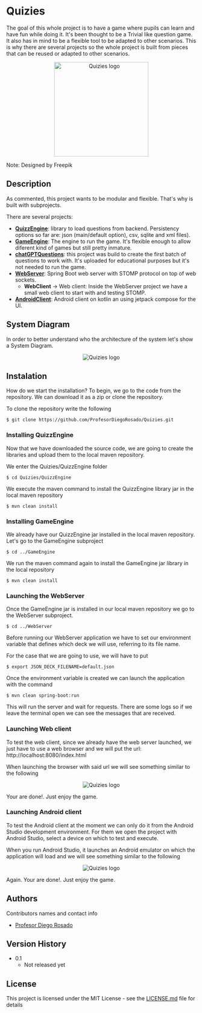 # Quizies

The goal of this whole project is to have a game where pupils can learn and have fun while doing it.
It's been thought to be a Trivial like question game. It also has in mind to be a flexible tool to be adapted to other scenarios. This is why there are several projects so the whole project is built from pieces that can be reused or adapted to other scenarios.

<div align='center'>
  <img alt="Quizies logo" src="miscellaneous/logo/logo.png" width="250">
</div>

Note: Designed by Freepik


## Description

As commented, this project wants to be modular and flexible. That's why is built with subprojects.

There are several projects:
 * **[QuizzEngine](QuizzEngine)**: library to load questions from backend. Persistency options so far are: json (main/default option), csv, sqlite and xml files).
 * **[GameEngine](GameEngine)**: The engine to run the game. It's flexible enough to allow diferent kind of games but still pretty inmature.
 * **[chatGPTQuestions](chatGPTQuestions)**: this project was build to create the first batch of questions to work with. It's uploaded for educational purposes but it's not needed to run the game.
 * **[WebServer](WebServer)**: Spring Boot web server with STOMP protocol on top of web sockets.
   * **WebClient** -> Web client: Inside the WebServer project we have a small web client to start with and testing STOMP.
 * **[AndroidClient](AndroidClient)**: Android client on kotlin an using jetpack compose for the UI.


## System Diagram

In order to better understand who the architecture of the system let's show a System Diagram.

<div align='center'>
  <img alt="Quizies logo" src="miscellaneous/diagram/system_diagram.png" >
</div>



## Instalation

How do we start the installation?
To begin, we go to the code from the repository.
We can download it as a zip or clone the repository.

To clone the repository write the following

```console
$ git clone https://github.com/ProfesorDiegoRosado/Quizies.git
```

### Installing QuizzEngine
Now that we have downloaded the source code, we are going to create the libraries and upload them to the local maven repository.

We enter the Quizies/QuizzEngine folder

```console
$ cd Quizies/QuizzEngine
```

We execute the maven command to install the QuizzEngine library jar in the local maven repository

```console
$ mvn clean install
```

### Installing GameEngine
We already have our QuizzEngine jar installed in the local maven repository.
Let's go to the GameEngine subproject

```console
$ cd ../GameEngine
```

We run the maven command again to install the GameEngine jar library in the local repository

```console
$ mvn clean install
```

### Launching the WebServer
Once the GameEngine jar is installed in our local maven repository we go to the WebServer subproject.

```console
$ cd ../WebServer
```

Before running our WebServer application we have to set our environment variable that defines which deck we will use, referring to its file name.

For the case that we are going to use, we will have to put

```console
$ export JSON_DECK_FILENAME=default.json
```

Once the environment variable is created we can launch the application with the command

```console
$ mvn clean spring-boot:run
```

This will run the server and wait for requests.
There are some logs so if we leave the terminal open we can see the messages that are received.

### Launching Web client

To test the web client, since we already have the web server launched, we just have to use a web browser and we will put the url: http://localhost:8080/index.html 

When launching the browser with said url we will see something similar to the following

<div align='center'>
  <img alt="Quizies logo" src="miscellaneous/images/web_client_screenshot.png" >
</div>

Your are done!. Just enjoy the game.


### Launching Android client

To test the Android client at the moment we can only do it from the Android Studio development environment.
For them we open the project with Android Studio, select a device on which to test and execute.

When you run Android Studio, it launches an Android emulator on which the application will load and we will see something similar to the following

<div align='center'>
  <img alt="Quizies logo" src="miscellaneous/images/android_client_screenshot.png" >
</div>

Again. Your are done!. Just enjoy the game.

## Authors

Contributors names and contact info

* [Profesor Diego Rosado](https://github.com/ProfesorDiegoRosado)  


## Version History

* 0.1
    * Not released yet

## License

This project is licensed under the MIT License - see the [LICENSE.md](LICENSE.md) file for details

